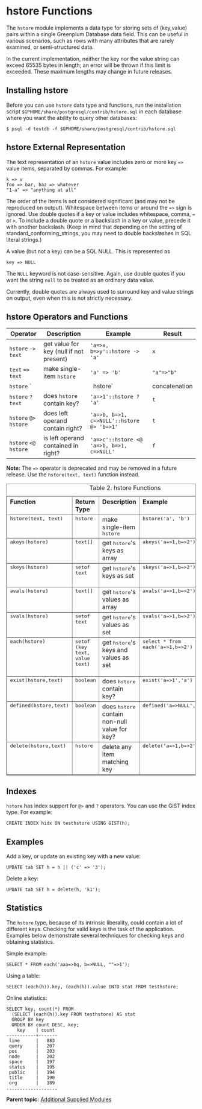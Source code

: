 # hstore Functions 

The `hstore` module implements a data type for storing sets of \(key,value\) pairs within a single Greenplum Database data field. This can be useful in various scenarios, such as rows with many attributes that are rarely examined, or semi-structured data.

In the current implementation, neither the key nor the value string can exceed 65535 bytes in length; an error will be thrown if this limit is exceeded. These maximum lengths may change in future releases.

## Installing hstore 

Before you can use `hstore` data type and functions, run the installation script `$GPHOME/share/postgresql/contrib/hstore.sql` in each database where you want the ability to query other databases:

```
$ psql -d testdb -f $GPHOME/share/postgresql/contrib/hstore.sql
```

## hstore External Representation 

The text representation of an `hstore` value includes zero or more key `=>` value items, separated by commas. For example:

```
k => v
foo => bar, baz => whatever
"1-a" => "anything at all"
```

The order of the items is not considered significant \(and may not be reproduced on output\). Whitespace between items or around the `=>` sign is ignored. Use double quotes if a key or value includes whitespace, comma, `=` or `>`. To include a double quote or a backslash in a key or value, precede it with another backslash. \(Keep in mind that depending on the setting of standard\_conforming\_strings, you may need to double backslashes in SQL literal strings.\)

A value \(but not a key\) can be a SQL NULL. This is represented as

```
key => NULL
```

The `NULL` keyword is not case-sensitive. Again, use double quotes if you want the string `null` to be treated as an ordinary data value.

Currently, double quotes are always used to surround key and value strings on output, even when this is not strictly necessary.

## hstore Operators and Functions 

|Operator|Description|Example|Result|
|--------|-----------|-------|------|
|`hstore` `->` `text`|get value for key \(null if not present\)|`'a=>x, b=>y'::hstore -> 'a'`|`x`|
|`text` `=>` `text`|make single-item `hstore`|`'a' => 'b'`|`"a"=>"b"`|
|`hstore` `||` `hstore`|concatenation|`'a=>b, c=>d'::hstore || 'c=>x, d=>q'::hstore`|`"a"=>"b", "c"=>"x", "d"=>"q"`|
|`hstore` `?` `text`|does `hstore` contain key?|`'a=>1'::hstore ? 'a'`|`t`|
|`hstore` `@>` `hstore`|does left operand contain right?|`'a=>b, b=>1, c=>NULL'::hstore @> 'b=>1'`|`t`|
|`hstore` `<@` `hstore`|is left operand contained in right?|`'a=>c'::hstore <@ 'a=>b, b=>1, c=>NULL'`|`f`|

**Note:** The `=>` operator is deprecated and may be removed in a future release. Use the `hstore(text, text)` function instead.

<div class="tablenoborder">
<table cellpadding="4" cellspacing="0" summary="" id="topic_vcn_jkq_1bb__hstore-func-table" class="table" frame="border" border="1" rules="all">
<caption><span class="tablecap">Table 2. hstore Functions</span></caption>
     <thead class="thead" align="left">
      <tr class="row">
       <th class="entry" valign="top" id="d69496e294">Function</th>
       <th class="entry" valign="top" id="d69496e297">Return Type</th>
       <th class="entry" valign="top" id="d69496e300">Description</th>
       <th class="entry" valign="top" id="d69496e303">Example</th>
       <th class="entry" valign="top" id="d69496e306">Result</th>
      </tr>
     </thead>
     <tbody class="tbody">
      <tr class="row">
       <td class="entry" valign="top" headers="d69496e294 d69496e297 d69496e300 d69496e303 d69496e306 "><samp class="ph codeph">hstore(text, text)</samp></td>
       <td class="entry" valign="top" headers="d69496e294 d69496e297 d69496e300 d69496e303 d69496e306 "><samp class="ph codeph">hstore</samp></td>
       <td class="entry" valign="top" headers="d69496e294 d69496e297 d69496e300 d69496e303 d69496e306 ">make single-item <samp class="ph codeph">hstore</samp>
</td>
       <td class="entry" valign="top" headers="d69496e294 d69496e297 d69496e300 d69496e303 d69496e306 "><samp class="ph codeph">hstore('a', 'b')</samp></td>
       <td class="entry" valign="top" headers="d69496e294 d69496e297 d69496e300 d69496e303 d69496e306 "><samp class="ph codeph">"a"=&gt;"b"</samp></td>
      </tr>
      <tr class="row">
       <td class="entry" valign="top" headers="d69496e294 d69496e297 d69496e300 d69496e303 d69496e306 "><samp class="ph codeph">akeys(hstore)</samp></td>
       <td class="entry" valign="top" headers="d69496e294 d69496e297 d69496e300 d69496e303 d69496e306 "><samp class="ph codeph">text[]</samp></td>
       <td class="entry" valign="top" headers="d69496e294 d69496e297 d69496e300 d69496e303 d69496e306 ">get <samp class="ph codeph">hstore</samp>'s keys as array</td>
       <td class="entry" valign="top" headers="d69496e294 d69496e297 d69496e300 d69496e303 d69496e306 "><samp class="ph codeph">akeys('a=&gt;1,b=&gt;2')</samp></td>
       <td class="entry" valign="top" headers="d69496e294 d69496e297 d69496e300 d69496e303 d69496e306 "><samp class="ph codeph">{a,b}</samp></td>
      </tr>
      <tr class="row">
       <td class="entry" valign="top" headers="d69496e294 d69496e297 d69496e300 d69496e303 d69496e306 "><samp class="ph codeph">skeys(hstore)</samp></td>
       <td class="entry" valign="top" headers="d69496e294 d69496e297 d69496e300 d69496e303 d69496e306 "><samp class="ph codeph">setof text</samp></td>
       <td class="entry" valign="top" headers="d69496e294 d69496e297 d69496e300 d69496e303 d69496e306 ">get <samp class="ph codeph">hstore</samp>'s keys as set</td>
       <td class="entry" valign="top" headers="d69496e294 d69496e297 d69496e300 d69496e303 d69496e306 "><samp class="ph codeph">skeys('a=&gt;1,b=&gt;2')</samp></td>
       <td class="entry" valign="top" headers="d69496e294 d69496e297 d69496e300 d69496e303 d69496e306 ">
        <pre class="pre codeblock">a
b</pre>
       </td>
      </tr>
      <tr class="row">
       <td class="entry" valign="top" headers="d69496e294 d69496e297 d69496e300 d69496e303 d69496e306 "><samp class="ph codeph">avals(hstore)</samp></td>
       <td class="entry" valign="top" headers="d69496e294 d69496e297 d69496e300 d69496e303 d69496e306 "><samp class="ph codeph">text[]</samp></td>
       <td class="entry" valign="top" headers="d69496e294 d69496e297 d69496e300 d69496e303 d69496e306 ">get <samp class="ph codeph">hstore</samp>'s values as array</td>
       <td class="entry" valign="top" headers="d69496e294 d69496e297 d69496e300 d69496e303 d69496e306 "><samp class="ph codeph">avals('a=&gt;1,b=&gt;2')</samp></td>
       <td class="entry" valign="top" headers="d69496e294 d69496e297 d69496e300 d69496e303 d69496e306 "><samp class="ph codeph">{1,2}</samp></td>
      </tr>
      <tr class="row">
       <td class="entry" valign="top" headers="d69496e294 d69496e297 d69496e300 d69496e303 d69496e306 "><samp class="ph codeph">svals(hstore)</samp></td>
       <td class="entry" valign="top" headers="d69496e294 d69496e297 d69496e300 d69496e303 d69496e306 "><samp class="ph codeph">setof text</samp></td>
       <td class="entry" valign="top" headers="d69496e294 d69496e297 d69496e300 d69496e303 d69496e306 ">get <samp class="ph codeph">hstore</samp>'s values as set</td>
       <td class="entry" valign="top" headers="d69496e294 d69496e297 d69496e300 d69496e303 d69496e306 "><samp class="ph codeph">svals('a=&gt;1,b=&gt;2')</samp></td>
       <td class="entry" valign="top" headers="d69496e294 d69496e297 d69496e300 d69496e303 d69496e306 ">
        <pre class="pre codeblock">1
2</pre>
       </td>
      </tr>
      <tr class="row">
       <td class="entry" valign="top" headers="d69496e294 d69496e297 d69496e300 d69496e303 d69496e306 "><samp class="ph codeph">each(hstore)</samp></td>
       <td class="entry" valign="top" headers="d69496e294 d69496e297 d69496e300 d69496e303 d69496e306 "><samp class="ph codeph">setof (key text, value text)</samp></td>
       <td class="entry" valign="top" headers="d69496e294 d69496e297 d69496e300 d69496e303 d69496e306 ">get <samp class="ph codeph">hstore</samp>'s keys and values as set</td>
       <td class="entry" valign="top" headers="d69496e294 d69496e297 d69496e300 d69496e303 d69496e306 "><samp class="ph codeph">select * from each('a=&gt;1,b=&gt;2')</samp></td>
       <td class="entry" valign="top" headers="d69496e294 d69496e297 d69496e300 d69496e303 d69496e306 ">
        <code>key | value<br/>-----+-------<br/> a | 1<br/> b | 2</code>
       </td>
      </tr>
      <tr class="row">
       <td class="entry" valign="top" headers="d69496e294 d69496e297 d69496e300 d69496e303 d69496e306 "><samp class="ph codeph">exist(hstore,text)</samp></td>
       <td class="entry" valign="top" headers="d69496e294 d69496e297 d69496e300 d69496e303 d69496e306 "><samp class="ph codeph">boolean</samp></td>
       <td class="entry" valign="top" headers="d69496e294 d69496e297 d69496e300 d69496e303 d69496e306 ">does <samp class="ph codeph">hstore</samp> contain key?</td>
       <td class="entry" valign="top" headers="d69496e294 d69496e297 d69496e300 d69496e303 d69496e306 "><samp class="ph codeph">exist('a=&gt;1','a')</samp></td>
       <td class="entry" valign="top" headers="d69496e294 d69496e297 d69496e300 d69496e303 d69496e306 "><samp class="ph codeph">t</samp></td>
      </tr>
      <tr class="row">
       <td class="entry" valign="top" headers="d69496e294 d69496e297 d69496e300 d69496e303 d69496e306 "><samp class="ph codeph">defined(hstore,text)</samp></td>
       <td class="entry" valign="top" headers="d69496e294 d69496e297 d69496e300 d69496e303 d69496e306 "><samp class="ph codeph">boolean</samp></td>
       <td class="entry" valign="top" headers="d69496e294 d69496e297 d69496e300 d69496e303 d69496e306 ">does <samp class="ph codeph">hstore</samp> contain non-null value for key?</td>
       <td class="entry" valign="top" headers="d69496e294 d69496e297 d69496e300 d69496e303 d69496e306 "><samp class="ph codeph">defined('a=&gt;NULL','a')</samp></td>
       <td class="entry" valign="top" headers="d69496e294 d69496e297 d69496e300 d69496e303 d69496e306 "><samp class="ph codeph">f</samp></td>
      </tr>
      <tr class="row">
       <td class="entry" valign="top" headers="d69496e294 d69496e297 d69496e300 d69496e303 d69496e306 "><samp class="ph codeph">delete(hstore,text)</samp></td>
       <td class="entry" valign="top" headers="d69496e294 d69496e297 d69496e300 d69496e303 d69496e306 "><samp class="ph codeph">hstore</samp></td>
       <td class="entry" valign="top" headers="d69496e294 d69496e297 d69496e300 d69496e303 d69496e306 ">delete any item matching key</td>
       <td class="entry" valign="top" headers="d69496e294 d69496e297 d69496e300 d69496e303 d69496e306 "><samp class="ph codeph">delete('a=&gt;1,b=&gt;2','b')</samp></td>
       <td class="entry" valign="top" headers="d69496e294 d69496e297 d69496e300 d69496e303 d69496e306 "><samp class="ph codeph">"a"=&gt;"1"</samp></td>
      </tr>
     </tbody>
    </table>
</div>

## Indexes 

`hstore` has index support for `@>` and `?` operators. You can use the GiST index type. For example:

```
CREATE INDEX hidx ON testhstore USING GIST(h);
```

## Examples 

Add a key, or update an existing key with a new value:

```
UPDATE tab SET h = h || ('c' => '3');
```

Delete a key:

```
UPDATE tab SET h = delete(h, 'k1');
```

## Statistics 

The `hstore` type, because of its intrinsic liberality, could contain a lot of different keys. Checking for valid keys is the task of the application. Examples below demonstrate several techniques for checking keys and obtaining statistics.

Simple example:

```
SELECT * FROM each('aaa=>bq, b=>NULL, ""=>1');
```

Using a table:

```
SELECT (each(h)).key, (each(h)).value INTO stat FROM testhstore;
```

Online statistics:

```
SELECT key, count(*) FROM
  (SELECT (each(h)).key FROM testhstore) AS stat
  GROUP BY key
  ORDER BY count DESC, key;
    key    | count
-----------+-------
 line      |   883
 query     |   207
 pos       |   203
 node      |   202
 space     |   197
 status    |   195
 public    |   194
 title     |   190
 org       |   189
...................
```

**Parent topic:** [Additional Supplied Modules](contrib-modules.html)

